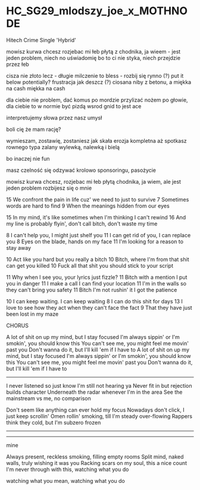 # HC_SG29_mlodszy_joe_x_MOTHNODE
Hitech Crime Single 'Hybrid'

mowisz kurwa chcesz rozjebac mi łeb
płytą z chodnika, ja wieem - 
jest jeden problem, niech no uświadomię
bo to ci nie styka, niech przejdzie przez łeb

cisza nie złoto lecz -
długie milczenie to bless -
rozbij się rynno (?) put it below potentially?
frustracja jak deszcz  (?)
ciosana niby z betonu, a miękka na cash
miękka na cash


dla ciebie nie problem, dać komus po mordzie
przylizać nożem po głowie, dla ciebie to w normie 
być pizdą wsrod gnid to jest ace


interpretujemy słowa przez nasz umysł

boli cię że mam rację?

wymieszam, zostawię, zostaniesz jak skała
erozja kompletna aż spotkasz rownego typa
zalany wylewką, nalewką i bielą 

bo inaczej nie fun


masz czelność się odzywać
krolowo sponsoringu, pasożycie

mowisz kurwa chcesz, rozjebac mi łeb
płytą chodnika, ja wiem, 
ale jest jeden problem 
rozbijesz się o mnie 

15 We confront the pain in life cuz' we need to just to survive
7 Sometimes words are hard to find
9 When the meanings hidden from our eyes

15 In my mind, it's like sometimes when I'm thinking I can't rewind
16 And my line is probably flyin', don't call bitch, don't waste my time

8  I can't help you, I might just shelf you
11 I can get rid of you, I can replace you
8  Eyes on the blade, hands on my face
11 I'm looking for a reason to stay away

10 Act like you hard but you really a bitch
10 Bitch, where I'm from that shit can get you killed
10 Fuck all that shit you should stick to your script

11 Why when I see you, your lyrics just fizzle?
11 Bitch with a mention I put you in danger
11 I make a call I can find your location
11 I'm in the walls so they can't bring you safety
11 Bitch I'm not rushin' it I got the patience

10 I can keep waiting. I can keep waiting
8  I can do this shit for days
13 I love to see how they act when they can't face the fact
9  That they have just been lost in my maze

CHORUS

A lot of shit on up my mind, but I stay focused
I'm always sippin' or I'm smokin', you should know this
You can't see me, you might feel me movin' past you
Don't wanna do it, but I'll kill 'em if I have to
A lot of shit on up my mind, but I stay focused
I'm always sippin' or I'm smokin', you should know this
You can't see me, you might feel me movin' past you
Don't wanna do it, but I'll kill 'em if I have to

---

I never listened so just know I'm still not hearing ya
Never fit in but rejection builds character
Underneath the radar whenever I'm in the area
See the mainstream vs me, no comparison

Don't seem like anything can ever hold my focus
Nowadays don't click, I just keep scrollin'
Omen rollin' smoking, till I'm steady over-flowing
Rappers think they cold, but I'm subzero frozen

---

---

mine

Always present, reckless smoking, filling empty rooms
Split mind, naked walls, truly wishing it was you
Racking scars on my soul, this a nice count
I'm never through with this, watching what you do

watching what you mean, watching what you do 



